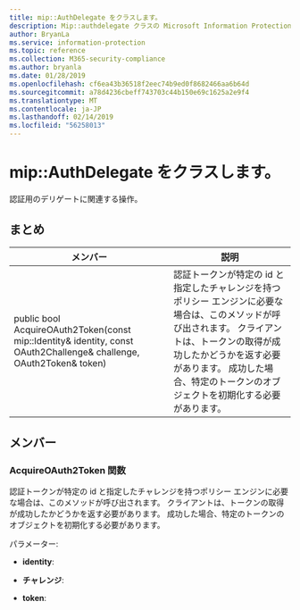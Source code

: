 ```yaml
---
title: mip::AuthDelegate をクラスします。
description: Mip::authdelegate クラスの Microsoft Information Protection (MIP) SDK について説明します。
author: BryanLa
ms.service: information-protection
ms.topic: reference
ms.collection: M365-security-compliance
ms.author: bryanla
ms.date: 01/28/2019
ms.openlocfilehash: cf6ea43b36518f2eec74b9ed0f8682466aa6b64d
ms.sourcegitcommit: a78d4236cbeff743703c44b150e69c1625a2e9f4
ms.translationtype: MT
ms.contentlocale: ja-JP
ms.lasthandoff: 02/14/2019
ms.locfileid: "56258013"
---
```

# <a name="class-mipauthdelegate"></a>mip::AuthDelegate をクラスします。 
認証用のデリゲートに関連する操作。
  
## <a name="summary"></a>まとめ
 メンバー                        | 説明                                
--------------------------------|---------------------------------------------
public bool AcquireOAuth2Token(const mip::Identity& identity, const OAuth2Challenge& challenge, OAuth2Token& token)  |  認証トークンが特定の id と指定したチャレンジを持つポリシー エンジンに必要な場合は、このメソッドが呼び出されます。 クライアントは、トークンの取得が成功したかどうかを返す必要があります。 成功した場合、特定のトークンのオブジェクトを初期化する必要があります。
  
## <a name="members"></a>メンバー
  
### <a name="acquireoauth2token-function"></a>AcquireOAuth2Token 関数
認証トークンが特定の id と指定したチャレンジを持つポリシー エンジンに必要な場合は、このメソッドが呼び出されます。 クライアントは、トークンの取得が成功したかどうかを返す必要があります。 成功した場合、特定のトークンのオブジェクトを初期化する必要があります。

パラメーター:  
* **identity**: 


* **チャレンジ**: 


* **token**:

